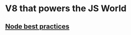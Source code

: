 # V8 that powers the JS World

## [Node best practices](https://github.com/goldbergyoni/nodebestpractices)
